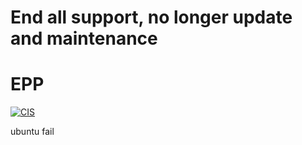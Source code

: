 # End all support, no longer update and maintenance

# EPP

[![CIS](https://github.com/xingkongqwq/EPP/actions/workflows/main.yml/badge.svg)](https://github.com/xingkongqwq/EPP/actions/workflows/main.yml)

ubuntu fail
